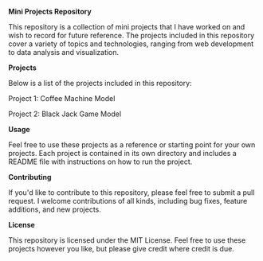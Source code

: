**Mini Projects Repository**


This repository is a collection of mini projects that I have worked on and wish to record for future reference. The projects included in this repository cover a variety of topics and technologies, ranging from web development to data analysis and visualization.

**Projects**


Below is a list of the projects included in this repository:

Project 1: Coffee Machine Model

Project 2: Black Jack Game Model


**Usage**


Feel free to use these projects as a reference or starting point for your own projects. Each project is contained in its own directory and includes a README file with instructions on how to run the project.

**Contributing**


If you'd like to contribute to this repository, please feel free to submit a pull request. I welcome contributions of all kinds, including bug fixes, feature additions, and new projects.

**License**


This repository is licensed under the MIT License. Feel free to use these projects however you like, but please give credit where credit is due.

